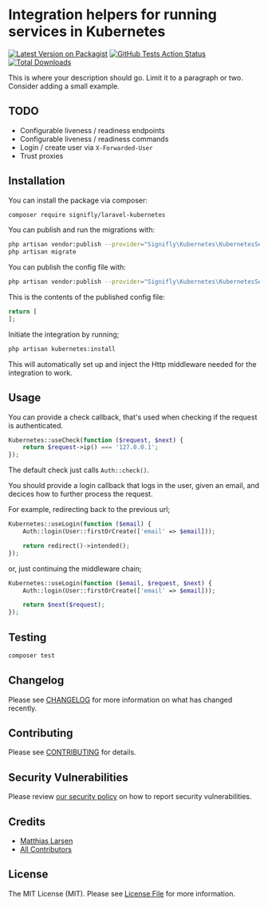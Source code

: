 # Integration helpers for running services in Kubernetes

[![Latest Version on Packagist](https://img.shields.io/packagist/v/signifly/laravel-kubernetes.svg?style=flat-square)](https://packagist.org/packages/signifly/laravel-kubernetes)
[![GitHub Tests Action Status](https://img.shields.io/github/workflow/status/signifly/laravel-kubernetes/run-tests?label=tests)](https://github.com/signifly/laravel-kubernetes/actions?query=workflow%3Arun-tests+branch%3Amaster)
[![Total Downloads](https://img.shields.io/packagist/dt/signifly/laravel-kubernetes.svg?style=flat-square)](https://packagist.org/packages/signifly/laravel-kubernetes)


This is where your description should go. Limit it to a paragraph or two. Consider adding a small example.

## TODO
- Configurable liveness / readiness endpoints
- Configurable liveness / readiness commands
- Login / create user via `X-Forwarded-User`
- Trust proxies

## Installation

You can install the package via composer:

```bash
composer require signifly/laravel-kubernetes
```

You can publish and run the migrations with:

```bash
php artisan vendor:publish --provider="Signifly\Kubernetes\KubernetesServiceProvider" --tag="migrations"
php artisan migrate
```

You can publish the config file with:
```bash
php artisan vendor:publish --provider="Signifly\Kubernetes\KubernetesServiceProvider" --tag="config"
```

This is the contents of the published config file:

```php
return [
];
```

Initiate the integration by running;
```bash
php artisan kubernetes:install
```
This will automatically set up and inject the Http middleware needed for the integration to work.

## Usage
You can provide a check callback, that's used when checking if the request is authenticated.
```php
Kubernetes::useCheck(function ($request, $next) {
    return $request->ip() === '127.0.0.1';
});
```
The default check just calls `Auth::check()`.


You should provide a login callback that logs in the user, given an email,
and decices how to further process the request.

For example, redirecting back to the previous url;
```php
Kubernetes::useLogin(function ($email) {
    Auth::login(User::firstOrCreate(['email' => $email]));

    return redirect()->intended();
});
```

or, just continuing the middleware chain;
```php
Kubernetes::useLogin(function ($email, $request, $next) {
    Auth::login(User::firstOrCreate(['email' => $email]));

    return $next($request);
});
```


## Testing

``` bash
composer test
```

## Changelog

Please see [CHANGELOG](CHANGELOG.md) for more information on what has changed recently.

## Contributing

Please see [CONTRIBUTING](.github/CONTRIBUTING.md) for details.

## Security Vulnerabilities

Please review [our security policy](../../security/policy) on how to report security vulnerabilities.

## Credits

- [Matthias Larsen](https://github.com/connors511)
- [All Contributors](../../contributors)

## License

The MIT License (MIT). Please see [License File](LICENSE.md) for more information.
